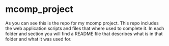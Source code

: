 # mcomp_project
As you can see this is the repo for my mcomp project. This repo includes the web application
scripts and files that where used to complete it. In each folder and section you will find
a README file that describes what is in that folder and what it was used for.
  
